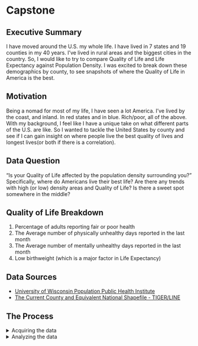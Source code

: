 # Capstone

## Executive Summary
I have moved around the U.S. my whole life. I have lived in 7 states and 19 counties in
my 40 years. I’ve lived in rural areas and the biggest cities in the country. So, I would
like to try to compare Quality of Life and Life Expectancy against Population Density.
I was excited to break down these demographics by county, to see snapshots of where
the Quality of Life in America is the best.

## Motivation
Being a nomad for most of my life, I have seen a lot America. I’ve lived by the coast,
and inland. In red states and in blue. Rich/poor, all of the above. With my background,
I feel like I have a unique take on what different parts of the U.S. are like. So I wanted to
tackle the United States by county and see if I can gain insight on where people live the
best quality of lives and longest lives(or both if there is a correlation).

## Data Question
“Is your Quality of Life affected by the population density surrounding you?”
Specifically, where do Americans live their best life? Are there any trends with high
(or low) density areas and Quality of Life? Is there a sweet spot somewhere in the
middle? 

## Quality of Life Breakdown
1. Percentage of adults reporting fair or poor health
2. The Average number of physically unhealthy days reported in the last month
3. The Average number of mentally unhealthy days reported in the last month
4. Low birthweight (which is a major factor in Life Expectancy)

## Data Sources
* [University of Wisconsin Population Public Health Institute](https://www.countyhealthrankings.org/explore-health-rankings/county-health-rankings-model)
* [The Current County and Equivalent National Shapefile - TIGER/LINE](https://catalog.data.gov/dataset/tiger-line-shapefile-2019-nation-u-s-current-county-and-equivalent-national-shapefile)

## The Process  
<details>
  <summary>Acquiring the data</summary>

After having found all 50 states (.CSV) on the County Health Rankings site, I used python to create a mega-merge to get all of this info into one easy-to-digest table. While the data was fairly clean, there was quite a bit of reformatting needed in order for the columns to match up for the merge that I wanted. 
</details>  

<details>
  <summary>Analyzing the data</summary>
  
I was missing SQL pretty bad at this point, so I installed a python package called PANDASQL, so I could manipulate my dataframes using SQL techniques.  From there I narrowed down my dataframes to find the states with the strongest and weakest correlations to Quality of Life, to analyze what affected that statistic the most. Starting with Population Density, I quickly realized there was no correlation, so I moved on to Percent Access to Exercise.  There was some correlation there, but not enough to wow anyone, so then I started diving into Percent of Adults with Some College, before finally finding Median Household Income as the #1 factor in determining Quality of Life on a county-by-county basis.

<details>
  <summary>Mapping</summary>

Using the TIGER/LINE shapefile I was able to get every county in the United States mapped with geospatial.  These county polygons were shaped using the geometry coordinates, and centroids found within. From there I broke it down state-by-state to find the biggest discrepencies (or similarities) between Quality of Life statistics, Density, Percent Access to Exercise, Percent Access to College, and finally Median Household Income.  I used a spectral color scheme heatmap to illustrate the difference in the above categories.

</details>
